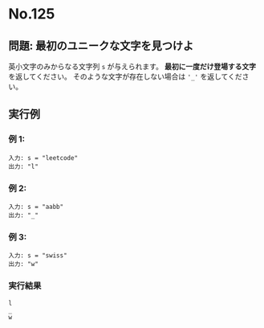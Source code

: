 # No.125

## 問題: 最初のユニークな文字を見つけよ

英小文字のみからなる文字列 `s` が与えられます。
**最初に一度だけ登場する文字** を返してください。
そのような文字が存在しない場合は `'_'` を返してください。

## 実行例

### 例 1:

```
入力: s = "leetcode"
出力: "l"
```

### 例 2:

```
入力: s = "aabb"
出力: "_"
```

### 例 3:

```
入力: s = "swiss"
出力: "w"
```

### 実行結果

```text
l
_
w
```
